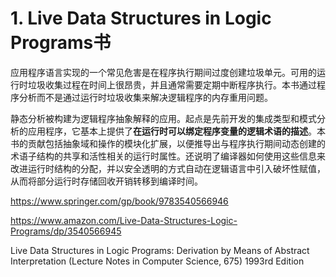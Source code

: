 # 1. Live Data Structures in Logic Programs书








应用程序语言实现的一个常见危害是在程序执行期间过度创建垃圾单元。可用的运行时垃圾收集过程在时间上很昂贵，并且通常需要定期中断程序执行。本书通过程序分析而不是通过运行时垃圾收集来解决逻辑程序的内存重用问题。

静态分析被构建为逻辑程序抽象解释的应用。起点是先前开发的集成类型和模式分析的应用程序，它基本上提供了**在运行时可以绑定程序变量的逻辑术语的描述**。本书的贡献包括抽象域和操作的模块化扩展，以便推导出与程序执行期间动态创建的术语子结构的共享和活性相关的运行时属性。还说明了编译器如何使用这些信息来改进运行时结构的分配，并以安全透明的方式自动在逻辑语言中引入破坏性赋值，从而将部分运行时存储回收开销转移到编译时间。

https://www.springer.com/gp/book/9783540566946






https://www.amazon.com/Live-Data-Structures-Logic-Programs/dp/3540566945


Live Data Structures in Logic Programs: Derivation by Means of Abstract Interpretation (Lecture Notes in Computer Science, 675) 1993rd Edition
















